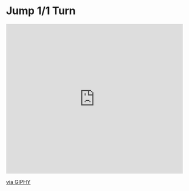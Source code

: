 # Jump 1/1 Turn

<iframe src="https://giphy.com/embed/fGaVS23SQNdgx6PQTA" width="480" height="406" frameBorder="0" class="giphy-embed" allowFullScreen></iframe><p><a href="https://giphy.com/gifs/fGaVS23SQNdgx6PQTA">via GIPHY</a></p>
